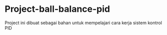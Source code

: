 # Project-ball-balance-pid
Project ini dibuat sebagai bahan untuk mempelajari cara kerja sistem kontrol PID
